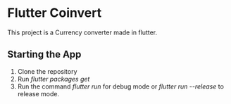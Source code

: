 # Flutter Coinvert

This project is a Currency converter made in flutter.

## Starting the App

1. Clone the repository
2. Run *flutter packages get*
3. Run the command *flutter run* for debug mode or *flutter run --release* to release mode.
